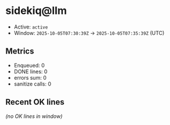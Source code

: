# sidekiq@llm

- Active: `active`
- Window: `2025-10-05T07:30:39Z` → `2025-10-05T07:35:39Z` (UTC)

## Metrics
- Enqueued: 0
- DONE lines: 0
- errors sum: 0
- sanitize calls: 0

## Recent OK lines
_(no OK lines in window)_
